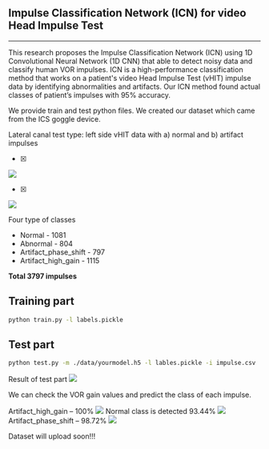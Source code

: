## Impulse Classification Network (ICN) for video Head Impulse Test
--------------------------------------------------------------------

This research proposes the Impulse Classification Network (ICN) using 1D Convolutional Neural Network (1D CNN) that able to detect noisy data and classify human VOR impulses. ICN is a high-performance classification method that works on a patient's video Head Impulse Test (vHIT) impulse data by identifying abnormalities and artifacts. Our ICN method found actual classes of patient’s impulses with 95% accuracy. 


We provide train and test python files. We created our dataset which came from the ICS goggle device.


Lateral canal test type: left side vHIT data with a) normal and b) artifact impulses

- [x]
![](/images/normal_impulses.png)

- [x]
![](/images/artifact_impulses.png) 


Four type of classes
* Normal - 1081
* Abnormal - 804
* Artifact_phase_shift - 797
* Artifact_high_gain - 1115

**Total	3797 impulses**


## Training part

```bash 
python train.py -l labels.pickle
```

## Test part

``` bash
python test.py -m ./data/yourmodel.h5 -l lables.pickle -i impulse.csv
```

Result of test part
![](/images/classification.PNG)

We can check the VOR gain values and predict the class of each impulse. 

Artifact_high_gain – 100%
![](/images/Figure_131.png) 
Normal class is detected 93.44%
![](/images/Figure_181.png) 
Artifact_phase_shift – 98.72%
![](/images/Figure_211.png)



Dataset will upload soon!!!

